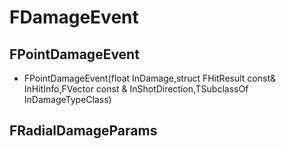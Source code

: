 # FDamageEvent

## FPointDamageEvent

- FPointDamageEvent(float InDamage,struct FHitResult const& InHitInfo,FVector const & InShotDirection,TSubclassOf<class UDamageType> InDamageTypeClass)

## FRadialDamageParams